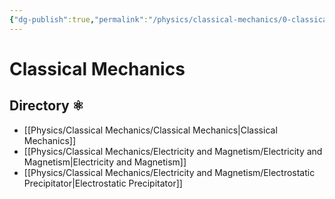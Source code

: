 ```yaml
---
{"dg-publish":true,"permalink":"/physics/classical-mechanics/0-classical-mechanics-directory/","dgHomeLink":true,"dgPassFrontmatter":false}
---
```


# Classical Mechanics

## Directory ⚛
-  [[Physics/Classical Mechanics/Classical Mechanics|Classical Mechanics]]
- [[Physics/Classical Mechanics/Electricity and Magnetism/Electricity and Magnetism|Electricity and Magnetism]]
- [[Physics/Classical Mechanics/Electricity and Magnetism/Electrostatic Precipitator|Electrostatic Precipitator]]
